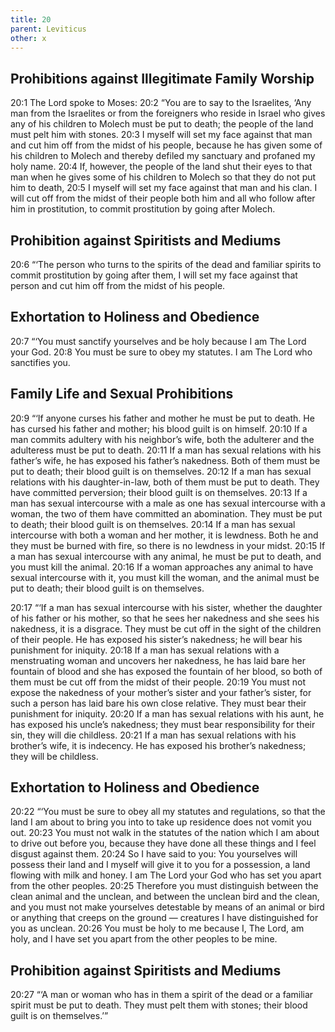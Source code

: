 ```yaml
---
title: 20
parent: Leviticus
other: x
---
```


## Prohibitions against Illegitimate Family Worship

<a name="20:1">20:1</a> The Lord spoke to Moses: <a name="20:2">20:2</a> “You are to say to the Israelites, ‘Any man from the Israelites or from the foreigners who reside in Israel who gives any of his children to Molech must be put to death; the people of the land must pelt him with stones. <a name="20:3">20:3</a> I myself will set my face against that man and cut him off from the midst of his people, because he has given some of his children to Molech and thereby defiled my sanctuary and profaned my holy name. <a name="20:4">20:4</a> If, however, the people of the land shut their eyes to that man when he gives some of his children to Molech so that they do not put him to death, <a name="20:5">20:5</a> I myself will set my face against that man and his clan. I will cut off from the midst of their people both him and all who follow after him in prostitution, to commit prostitution by going after Molech.

## Prohibition against Spiritists and Mediums

<a name="20:6">20:6</a> “‘The person who turns to the spirits of the dead and familiar spirits to commit prostitution by going after them, I will set my face against that person and cut him off from the midst of his people.

## Exhortation to Holiness and Obedience

<a name="20:7">20:7</a> “‘You must sanctify yourselves and be holy because I am The Lord your God. <a name="20:8">20:8</a> You must be sure to obey my statutes. I am The Lord who sanctifies you.

## Family Life and Sexual Prohibitions

<a name="20:9">20:9</a> “‘If anyone curses his father and mother he must be put to death. He has cursed his father and mother; his blood guilt is on himself. <a name="20:10">20:10</a> If a man commits adultery with his neighbor’s wife, both the adulterer and the adulteress must be put to death. <a name="20:11">20:11</a> If a man has sexual relations with his father’s wife, he has exposed his father’s nakedness. Both of them must be put to death; their blood guilt is on themselves. <a name="20:12">20:12</a> If a man has sexual relations with his daughter-in-law, both of them must be put to death. They have committed perversion; their blood guilt is on themselves. <a name="20:13">20:13</a> If a man has sexual intercourse with a male as one has sexual intercourse with a woman, the two of them have committed an abomination. They must be put to death; their blood guilt is on themselves. <a name="20:14">20:14</a> If a man has sexual intercourse with both a woman and her mother, it is lewdness. Both he and they must be burned with fire, so there is no lewdness in your midst. <a name="20:15">20:15</a> If a man has sexual intercourse with any animal, he must be put to death, and you must kill the animal. <a name="20:16">20:16</a> If a woman approaches any animal to have sexual intercourse with it, you must kill the woman, and the animal must be put to death; their blood guilt is on themselves.

<a name="20:17">20:17</a> “‘If a man has sexual intercourse with his sister, whether the daughter of his father or his mother, so that he sees her nakedness and she sees his nakedness, it is a disgrace. They must be cut off in the sight of the children of their people. He has exposed his sister’s nakedness; he will bear his punishment for iniquity. <a name="20:18">20:18</a> If a man has sexual relations with a menstruating woman and uncovers her nakedness, he has laid bare her fountain of blood and she has exposed the fountain of her blood, so both of them must be cut off from the midst of their people. <a name="20:19">20:19</a> You must not expose the nakedness of your mother’s sister and your father’s sister, for such a person has laid bare his own close relative. They must bear their punishment for iniquity. <a name="20:20">20:20</a> If a man has sexual relations with his aunt, he has exposed his uncle’s nakedness; they must bear responsibility for their sin, they will die childless. <a name="20:21">20:21</a> If a man has sexual relations with his brother’s wife, it is indecency. He has exposed his brother’s nakedness; they will be childless.

## Exhortation to Holiness and Obedience

<a name="20:22">20:22</a> “‘You must be sure to obey all my statutes and regulations, so that the land I am about to bring you into to take up residence does not vomit you out. <a name="20:23">20:23</a> You must not walk in the statutes of the nation which I am about to drive out before you, because they have done all these things and I feel disgust against them. <a name="20:24">20:24</a> So I have said to you: You yourselves will possess their land and I myself will give it to you for a possession, a land flowing with milk and honey. I am The Lord your God who has set you apart from the other peoples. <a name="20:25">20:25</a> Therefore you must distinguish between the clean animal and the unclean, and between the unclean bird and the clean, and you must not make yourselves detestable by means of an animal or bird or anything that creeps on the ground — creatures I have distinguished for you as unclean. <a name="20:26">20:26</a> You must be holy to me because I, The Lord, am holy, and I have set you apart from the other peoples to be mine.

## Prohibition against Spiritists and Mediums

<a name="20:27">20:27</a> “‘A man or woman who has in them a spirit of the dead or a familiar spirit must be put to death. They must pelt them with stones; their blood guilt is on themselves.’”